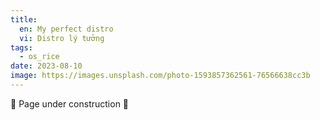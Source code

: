 ```yaml
---
title:
  en: My perfect distro
  vi: Distro lý tưởng
tags:
  - os_rice
date: 2023-08-10
image: https://images.unsplash.com/photo-1593857362561-76566638cc3b
---
```


🚧 Page under construction 🚧

<!--
  TODO

  ## Base

  ## DE

  https://github.com/NNBnh/dotfiles/wiki/which#%EF%B8%8F-desktop-environment

  ## Other

  ## Distro

  https://github.com/NNBnh/dotfiles/wiki/which#-operating-system
-->
